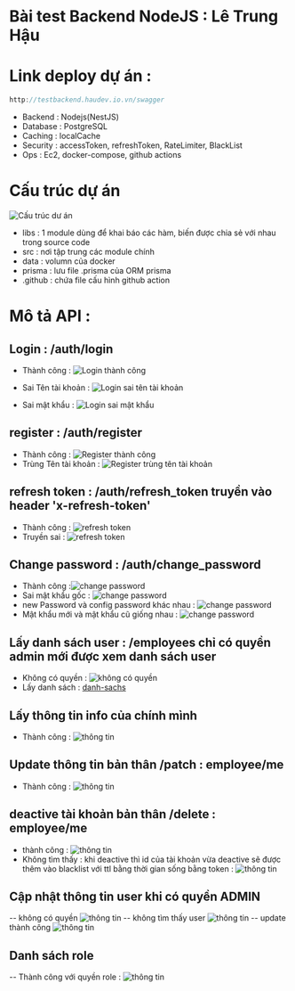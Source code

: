 # Bài test Backend NodeJS : Lê Trung Hậu

# Link deploy dự án :
```javascript     
http://testbackend.haudev.io.vn/swagger
```
- Backend : Nodejs(NestJS)
- Database : PostgreSQL
- Caching : localCache
- Security : accessToken, refreshToken, RateLimiter, BlackList
- Ops : Ec2, docker-compose, github actions

# Cấu trúc dự án
![Cấu trúc dư án](moTaDuAn/cauTrucDuAn.png)
- libs : 1 module dùng để khai báo các hàm, biến được chia sẻ với nhau trong source code
- src : nơi tập trung các module chính
- data : volumn của docker
- prisma : lưu file .prisma của ORM prisma
- .github : chứa file cấu hình github action

# Mô tả API :
## Login : /auth/login
- Thành công :  ![Login thành công](moTaDuAn/login_success.png)
- Sai Tên tài khoản : ![Login sai tên tài khoản](moTaDuAn/login_sai_tk.png)

- Sai mật khẩu : ![Login sai mật khẩu](moTaDuAn/login_sai_mk.png)

## register : /auth/register

- Thành công : ![Register thành công](moTaDuAn/register_success.png)
- Trùng Tên tài khoản : ![Register trùng tên tài khoản](moTaDuAn/register_trung_tk.png)


## refresh token : /auth/refresh_token truyền vào header 'x-refresh-token'
 - Thành công : ![refresh token](moTaDuAn/refresh_token_success.png)
 - Truyền sai : ![refresh token](moTaDuAn/refresh_token_fail.png)


## Change password : /auth/change_password
 - Thành công :![change password](moTaDuAn/change_password_success.png)
 - Sai mật khẩu gốc : ![change password](moTaDuAn/change_password_fail_old.png)
 - new Password và config password khác nhau : ![change password](moTaDuAn/change_password_confirm_fail.png)
 - Mật khẩu mới và mật khẩu cũ giống nhau : ![change password](moTaDuAn/change_password_old_and_new_password.png)

## Lấy danh sách user : /employees chỉ có quyền admin mới được xem danh sách user 
- Không có quyền : ![không có quyền](moTaDuAn/get_employee_forbidden.png)
- Lấy danh sách : [danh-sachs](moTaDuAn/get_employee.png)

## Lấy thông tin info của chính mình
- Thành công : ![thông tin](moTaDuAn/get_me.png)

## Update thông tin bản thân /patch : employee/me
- Thành công : ![thông tin](moTaDuAn/update_me.png)

## deactive tài khoản bản thân /delete : employee/me
- thành công : ![thông tin](moTaDuAn/deactivate_me.png)
- Không tìm thấy : khi deactive thì id của tài khoản vừa deactive sẽ được thêm vào blacklist với ttl bằng thời gian sống bằng token : ![thông tin](moTaDuAn/deactive_not_found.png)


## Cập nhật thông tin user khi có quyền ADMIN
-- không có quyền ![thông tin](moTaDuAn/forbidden_update_em.png)
-- không tìm thấy user  ![thông tin](moTaDuAn/notfound_update_em.png)
-- update thành công ![thông tin](moTaDuAn/success_update_em.png)

## Danh sách role
-- Thành công với quyền role : ![thông tin](moTaDuAn/get_role.png)